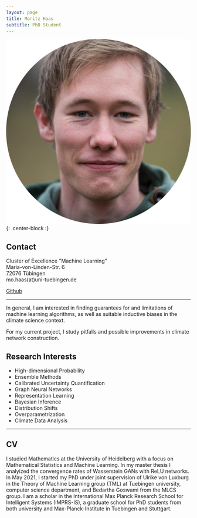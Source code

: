 ```yaml
---
layout: page
title: Moritz Haas
subtitle: PhD Student
---
```

![MH-ProfilePic](/img/mh_profile_pic.png){: .center-block :}


## Contact
Cluster of Excellence "Machine Learning"  
Maria-von-Linden-Str. 6  
72076 Tübingen  
mo.haas(at)uni-tuebingen.de

[Github](https://github.com/MoHawastaken)

*** 

In general, I am interested in finding guarantees for and limitations of
machine learning algorithms, as well as suitable inductive biases in the
climate science context.

For my current project, I study pitfalls and possible improvements in climate
network construction.

## Research Interests

+ High-dimensional Probability
+ Ensemble Methods
+ Calibrated Uncertainty Quantification
+ Graph Neural Networks
+ Representation Learning
+ Bayesian Inference
+ Distribution Shifts
+ Overparametrization
+ Climate Data Analysis

***
## CV

I studied Mathematics at the University of Heidelberg with a focus on
Mathematical Statistics and Machine Learning. In my master thesis I analyized
the convergence rates of Wasserstein GANs with ReLU networks. In May 2021, I
started my PhD under joint supervision of Ulrike von Luxburg in the Theory of
Machine Learning group (TML) at Tuebingen university, computer science
department, and Bedartha Goswami from the MLCS group. I am a scholar in the
International Max Planck Research School for Intelligent Systems (IMPRS-IS), a
graduate school for PhD students from both university and Max-Planck-Institute
in Tuebingen and Stuttgart.
